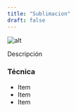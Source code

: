 ```yaml
---
title: "Sublimacion"
draft: false
---
```


![alt](//via.placeholder.com/640x150)

Descripción

### Técnica

* Item
* Item
* Item
